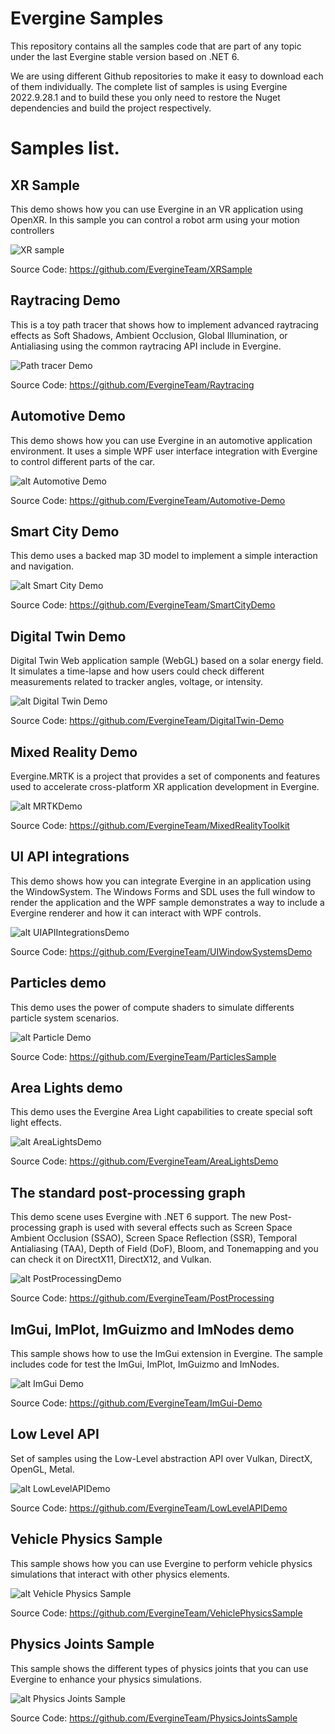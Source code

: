 # Evergine Samples

This repository contains all the samples code that are part of any topic under the last Evergine stable version based on .NET 6.

We are using different Github repositories to make it easy to download each of them individually. The complete list of samples is using Evergine 2022.9.28.1 and to build these you only need to restore the Nuget dependencies and build the project respectively.

# Samples list.

## XR Sample
This demo shows how you can use Evergine in an VR application using OpenXR. In this sample you can control a robot arm using your motion controllers

![XR sample](Images/xrsample.jpg)

Source Code: https://github.com/EvergineTeam/XRSample

## Raytracing Demo
This is a toy path tracer that shows how to implement advanced raytracing effects as Soft Shadows, Ambient Occlusion, Global Illumination, or Antialiasing using the common raytracing API include in Evergine.

![Path tracer Demo](Images/Raytracing.png)

Source Code: https://github.com/EvergineTeam/Raytracing

## Automotive Demo
This demo shows how you can use Evergine in an automotive application environment. It uses a simple WPF user interface integration with Evergine to control different parts of the car.

![alt Automotive Demo](Images/AutomotiveDemo.jpg)

Source Code: https://github.com/EvergineTeam/Automotive-Demo

## Smart City Demo
This demo uses a backed map 3D model to implement a simple interaction and navigation.

![alt Smart City Demo](Images/SmartcityDemo.jpg)

Source Code: https://github.com/EvergineTeam/SmartCityDemo

## Digital Twin Demo
Digital Twin Web application sample (WebGL) based on a solar energy field. It simulates a time-lapse and how users could check different measurements related to tracker angles, voltage, or intensity.

![alt Digital Twin Demo](Images/DigitalTwinDemo.jpg)

Source Code: https://github.com/EvergineTeam/DigitalTwin-Demo

## Mixed Reality Demo
Evergine.MRTK is a project that provides a set of components and features used to accelerate cross-platform XR application development in Evergine.

![alt MRTKDemo](Images/MRTKDemo.jpg)

Source Code: https://github.com/EvergineTeam/MixedRealityToolkit

## UI API integrations
This demo shows how you can integrate Evergine in an application using the WindowSystem. The Windows Forms and SDL uses the full window to render the application and the WPF sample demonstrates a way to include a Evergine renderer and how it can interact with WPF controls.

![alt UIAPIIntegrationsDemo](Images/UIAPIIntegrationsDemo.jpg)

Source Code: https://github.com/EvergineTeam/UIWindowSystemsDemo

## Particles demo
This demo uses the power of compute shaders to simulate differents particle system scenarios.

![alt Particle Demo](Images/ParticlesDemo.jpg)

Source Code: https://github.com/EvergineTeam/ParticlesSample

## Area Lights demo
This demo uses the Evergine Area Light capabilities to create special soft light effects.

![alt AreaLightsDemo](Images/AreaLightsDemo.jpg)

Source Code: https://github.com/EvergineTeam/AreaLightsDemo

## The standard post-processing graph
This demo scene uses Evergine with .NET 6 support. The new Post-processing graph is used with several effects such as Screen Space Ambient Occlusion (SSAO), Screen Space Reflection (SSR), Temporal Antialiasing (TAA), Depth of Field (DoF), Bloom, and Tonemapping and you can check it on DirectX11, DirectX12, and Vulkan.

![alt PostProcessingDemo](Images/PostProcessingStackDemo.jpg)

Source Code: https://github.com/EvergineTeam/PostProcessing

## ImGui, ImPlot, ImGuizmo and ImNodes demo
This sample shows how to use the ImGui extension in Evergine. The sample includes code for test the ImGui, ImPlot, ImGuizmo and ImNodes.

![alt ImGui Demo](Images/ImGuiDemo.jpg)

Source Code: https://github.com/EvergineTeam/ImGui-Demo

## Low Level API
Set of samples using the Low-Level abstraction API over Vulkan, DirectX, OpenGL, Metal.

![alt LowLevelAPIDemo](Images/LowLevelAPIDemo.jpg)

Source Code: https://github.com/EvergineTeam/LowLevelAPIDemo

## Vehicle Physics Sample
This sample shows how you can use Evergine to perform vehicle physics simulations that interact with other physics elements.

![alt Vehicle Physics Sample](Images/VehiclePhysicsSample.jpg)

Source Code: https://github.com/EvergineTeam/VehiclePhysicsSample

## Physics Joints Sample
This sample shows the different types of physics joints that you can use Evergine to enhance your physics simulations.

![alt Physics Joints Sample](Images/JointPhysicsSample.jpg)

Source Code: https://github.com/EvergineTeam/PhysicsJointsSample

